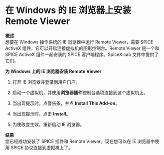 # 在 Windows 的 IE 浏览器上安装 Remote Viewer

**概述**<br/>
想要在 Windows 操作系统的 IE 浏览器中运行 Remote Viewer，需要 SPICE ActiveX 组件，它可以开启连接虚拟机的图形控制台。Remote Viewer 是一个和 SPICE ActiveX 组件一起安装的 SPICE 客户端程序。SpiceX.cab 文件中提供了它们。

**为 Windows 上的 IE 浏览器安装 Remote Viewer**

1. 打开 IE 浏览器并登录到用户门户。

2. 启动一个虚拟机，并使用**浏览器插件**控制台选项连接到这个虚拟机上。

3. 当出现提示时，点警告条，并点 **Install This Add-on**。

4. 当出现提示时，点击 **Install**。

5. 为使改变生效，重新启动 IE 浏览器。

**结果**<br/>
您已经成功安装了 SPICE 插件和 Remote Viewer。现在您可以在 IE 浏览器中使用 SPICE 协议连接到虚拟机上了。
